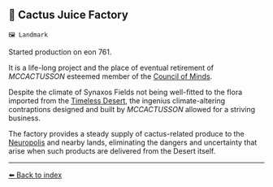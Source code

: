 ## 🌵 Cactus Juice Factory

`🖼️ Landmark`

Started production on eon 761.

It is a life-long project and the place of eventual retirement of  _MCCACTUSSON_ esteemed member of the [Council of Minds](../refs/council_of_minds.md).

Despite the climate of Synaxos Fields not being well-fitted to the flora imported from the [Timeless Desert](../refs/timeless_desert.md), the ingenius climate-altering contraptions designed and built by _MCCACTUSSON_ allowed for a striving business.

The factory provides a steady supply of cactus-related produce to the [Neuropolis](../refs/neuropolis.md) and nearby lands, eliminating the dangers and uncertainty that arise when such products are delivered from the Desert itself.


----------
[⬅️ Back to index](../refs/index.md#32c0_s)
